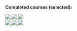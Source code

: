 
<!---
Anna-portfolio/Anna-portfolio is a ✨ special ✨ repository because its `README.md` (this file) appears on your GitHub profile.
You can click the Preview link to take a look at your changes.
--->

<b>Completed courses (selected):</b></br>
<div class="badges">
<a href='https://skillsoft.digitalbadges.skillsoft.com/embed/ba394af6-c5d4-4293-9a06-a6afdfedfd05'>
<img src='https://api.accredible.com/v1/frontend/credential_website_embed_image/badge/40666315'>
</a>
<a href='https://skillsoft.digitalbadges.skillsoft.com/23ff6ca1-994e-49c5-b7c3-577d530adf71'>
<img src='https://api.accredible.com/v1/frontend/credential_website_embed_image/badge/40975035'>
</a>
<a href='https://skillsoft.digitalbadges.skillsoft.com/c7dced0f-0254-4273-a196-e3454651be5f'>
<img src='https://api.accredible.com/v1/frontend/credential_website_embed_image/badge/38449288'>
</a>
<br>
<a href='https://skillsoft.digitalbadges.skillsoft.com/53929650-4750-4f4c-ad7e-618c2a6ed39d'>
<img src='https://api.accredible.com/v1/frontend/credential_website_embed_image/badge/34791617'>
</a>
<a href='https://skillsoft.digitalbadges.skillsoft.com/ace89a44-fef8-459e-b076-30b303216511'>
<img src='https://api.accredible.com/v1/frontend/credential_website_embed_image/badge/34791786'>
</a>
<a href='https://skillsoft.digitalbadges.skillsoft.com/50d16e02-73f3-4b42-9a1a-04c56e8006ee'>
<img 
src='https://api.accredible.com/v1/frontend/credential_website_embed_image/badge/40630723'>
</a>
</div>
